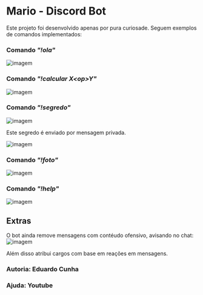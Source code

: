 # Mario - Discord Bot
Este projeto foi desenvolvido apenas por pura curiosade.
Seguem exemplos de comandos implementados:

### Comando *"!ola"*
![imagem](https://github.com/user-attachments/assets/e2251cc8-9f75-44f8-99ee-72331bf50753)

### Comando *"!calcular X\<op\>Y"*
![imagem](https://github.com/user-attachments/assets/ceb9c191-d77a-4531-a37e-95532db506d7)

### Comando *"!segredo"*
![imagem](https://github.com/user-attachments/assets/4fac48ee-f77d-41aa-bca5-b3a058e1ee22)

Este segredo é enviado por mensagem privada.

![imagem](https://github.com/user-attachments/assets/6bd7ab5d-f7dd-4768-8c16-116f0d4624d0)

### Comando *"!foto"*
![imagem](https://github.com/user-attachments/assets/4c84f5a6-ca08-42cc-bead-f3c8695a3c37)

### Comando *"!help"*
![imagem](https://github.com/user-attachments/assets/bdd2be49-d619-40a0-9d2b-a7d36939f44b)

## Extras
O bot ainda remove mensagens com contéudo ofensivo, avisando no chat:
![imagem](https://github.com/user-attachments/assets/3d67b504-8e2e-4df2-815b-684fbf4f7c4e)

Além disso atribui cargos com base em reações em mensagens.


### Autoria: Eduardo Cunha

### Ajuda: Youtube
